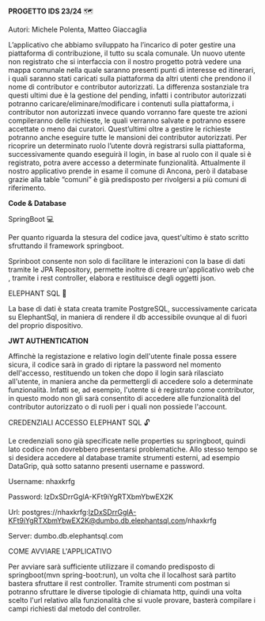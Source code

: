 **PROGETTO IDS 23/24** :world_map:

Autori: Michele Polenta, Matteo Giaccaglia

L’applicativo che abbiamo sviluppato ha l’incarico di poter gestire una piattaforma di contribuzione, il tutto su scala comunale.
Un nuovo utente non registrato che si interfaccia con il nostro progetto potrà vedere una mappa comunale nella quale saranno presenti punti di interesse ed itinerari, i quali saranno stati caricati sulla piattaforma da altri utenti che prendono il nome di contributor e contributor autorizzati.
La differenza sostanziale tra questi ultimi due è la gestione del pending, infatti i contributor autorizzati potranno caricare/eliminare/modificare i contenuti sulla piattaforma, i contributor non autorizzati invece quando vorranno fare queste tre azioni compileranno delle richieste, le quali verranno salvate e potranno essere accettate o meno dai curatori. Quest’ultimi oltre a gestire le richieste potranno anche eseguire tutte le mansioni dei contributor autorizzati.
Per ricoprire un determinato ruolo l’utente dovrà registrarsi sulla piattaforma, successivamente quando eseguirà il login, in base al ruolo con il quale si è registrato, potra avere accesso a determinate funzionalità.
Attualmente il nostro applicativo prende in esame il comune di Ancona, però il database grazie alla table “comuni” è già predisposto per rivolgersi a più comuni di riferimento.



**Code & Database**

SpringBoot :computer:

Per quanto riguarda la stesura del codice java, quest'ultimo è stato scritto sfruttando il framework springboot.

Sprinboot consente non solo di facilitare le interazioni con la base di dati tramite le JPA Repository, permette inoltre di creare un'applicativo web che , tramite i rest controller, elabora e restituisce degli oggetti json.

ELEPHANT SQL :elephant:

La base di dati è stata creata tramite PostgreSQL, successivamente caricata su ElephantSql, in maniera di rendere il db accessibile ovunque al di fuori del proprio dispositivo.

**JWT AUTHENTICATION**

Affinchè la registazione e relativo login dell'utente finale possa essere sicura, il codice sarà in grado di riptare la password nel momento dell'accesso, restituendo un token 
che dopo il login sarà rilasciato all'utente, in maniera anche da permettergli di accedere solo a determinate funzionalità.
Infatti se, ad esempio, l'utente si è registrato come contributor, in questo modo non gli sarà consentito di accedere alle funzionalità del contributor autorizzato o di ruoli 
per i quali non possiede l'account.


CREDENZIALI ACCESSO ELEPHANT SQL :unlock:

Le credenziali sono già specificate nelle properties su springboot, quindi lato codice non dovrebbero presentarsi problematiche.
Allo stesso tempo se si desidera accedere al database tramite strumenti esterni, ad esempio DataGrip, quà sotto satanno presenti username e password.

Username: nhaxkrfg

Password: lzDxSDrrGglA-KFt9iYgRTXbmYbwEX2K

Url: postgres://nhaxkrfg:lzDxSDrrGglA-KFt9iYgRTXbmYbwEX2K@dumbo.db.elephantsql.com/nhaxkrfg

Server: dumbo.db.elephantsql.com

COME AVVIARE L'APPLICATIVO 

Per avviare sarà sufficiente utilizzare il comando predisposto di springboot(mvn spring-boot:run), un volta che il localhost sarà partito bastera sfruttare il rest controller.
Tramite strumenti com postman si potranno sfruttare le diverse tipologie di chiamata http, quindi una volta scelto l'url relativo alla funzionalità che si vuole provare, basterà compilare
i campi richiesti dal metodo del controller.

